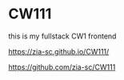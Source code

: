 # CW111
this is my fullstack CW1 frontend

https://zia-sc.github.io/CW111/


https://github.com/zia-sc/CW111

